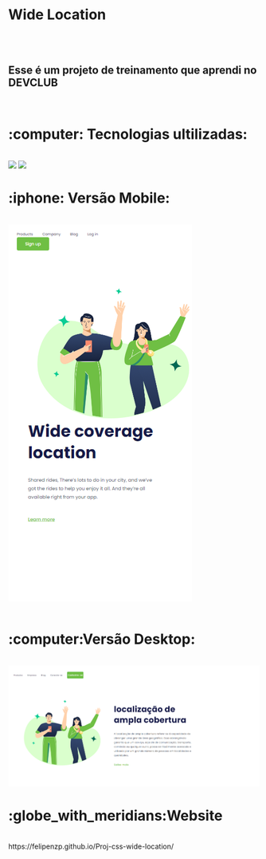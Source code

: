<h1>Wide Location</h1>
<br>
<br>
<h2>Esse é um projeto de treinamento que aprendi no DEVCLUB</h2>
<br>
<h1>:computer: Tecnologias ultilizadas:</h1>
<br>
  <img src="https://img.shields.io/badge/HTML-239120?style=for-the-badge&logo=html5&logoColor=white"/>
  <img src="https://img.shields.io/badge/CSS3-1572B6?style=for-the-badge&logo=css3&logoColor=white"/>
  <br>
  <h1>:iphone: Versão Mobile:</h1>
  <br>
<img src="https://github.com/FelipeNzp/Proj-css-wide-location/blob/main/assets/Mobile.png?raw=true" />
<br>
<br>
<h1>:computer:Versão Desktop:</h1>
<br>
<img src="https://github.com/FelipeNzp/Proj-css-wide-location/blob/main/assets/Desktop.png?raw=true" />
<br>
<h1>:globe_with_meridians:Website</h1>
<br>
https://felipenzp.github.io/Proj-css-wide-location/
